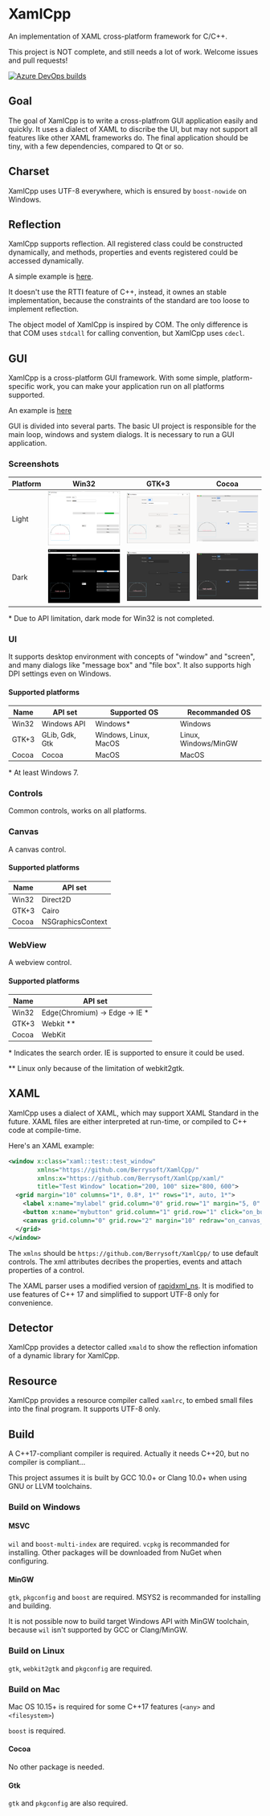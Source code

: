 # XamlCpp
An implementation of XAML cross-platform framework for C/C++.

This project is NOT complete, and still needs a lot of work. Welcome issues and pull requests!

[![Azure DevOps builds](https://strawberry-vs.visualstudio.com/XamlCpp/_apis/build/status/Berrysoft.XamlCpp?branch=master)](https://strawberry-vs.visualstudio.com/XamlCpp/_build?definitionId=12)
## Goal
The goal of XamlCpp is to write a cross-platfrom GUI application easily and quickly. It uses a dialect of XAML to discribe the UI, but may not support all features like other XAML frameworks do. The final application should be tiny, with a few dependencies, compared to Qt or so.

## Charset
XamlCpp uses UTF-8 everywhere, which is ensured by `boost-nowide` on Windows.

## Reflection
XamlCpp supports reflection. All registered class could be constructed dynamically, and methods, properties and events registered could be accessed dynamically.

A simple example is [here](./meta/test/src/main.cpp).

It doesn't use the RTTI feature of C++, instead, it ownes an stable implementation, because the constraints of the standard are too loose to implement reflection.

The object model of XamlCpp is inspired by COM. The only difference is that COM uses `stdcall` for calling convention, but XamlCpp uses `cdecl`.

## GUI
XamlCpp is a cross-platform GUI framework. With some simple, platform-specific work, you can make your application run on all platforms supported.

An example is [here](./ui_controls/test/src/main.cpp)

GUI is divided into several parts.
The basic UI project is responsible for the main loop, windows and system dialogs. It is necessary to run a GUI application.

### Screenshots
|Platform|Win32|GTK+3|Cocoa|
|-|-|-|-|
|Light|![Win32 Light](./assets/win.light.png)|![Gtk Light](./assets/gtk.light.png)|![Cocoa Light](./assets/cocoa.light.png)|
|Dark|![Win32 Dark](./assets/win.dark.png)|![Gtk Dark](./assets/gtk.dark.png)|![Cocoa Dark](./assets/cocoa.dark.png)|

\* Due to API limitation, dark mode for Win32 is not completed.

### UI
It supports desktop environment with concepts of "window" and "screen", and many dialogs like "message box" and "file box".
It also supports high DPI settings even on Windows.
#### Supported platforms
|Name|API set|Supported OS|Recommanded OS|
|-|-|-|-|
|Win32|Windows API|Windows\*|Windows|
|GTK+3|GLib, Gdk, Gtk|Windows, Linux, MacOS|Linux, Windows/MinGW|
|Cocoa|Cocoa|MacOS|MacOS|

\* At least Windows 7.

### Controls
Common controls, works on all platforms.

### Canvas
A canvas control.
#### Supported platforms
|Name|API set|
|-|-|
|Win32|Direct2D|
|GTK+3|Cairo|
|Cocoa|NSGraphicsContext|

### WebView
A webview control.
#### Supported platforms
|Name|API set|
|-|-|
|Win32|Edge(Chromium) -> Edge -> IE \*|
|GTK+3|Webkit \*\*|
|Cocoa|WebKit|

\* Indicates the search order. IE is supported to ensure it could be used.

\*\* Linux only because of the limitation of webkit2gtk.

## XAML
XamlCpp uses a dialect of XAML, which may support XAML Standard in the future. XAML files are either interpreted at run-time, or compiled to C++ code at compile-time.

Here's an XAML example:
``` xml
<window x:class="xaml::test::test_window"
        xmlns="https://github.com/Berrysoft/XamlCpp/"
        xmlns:x="https://github.com/Berrysoft/XamlCpp/xaml/"
        title="Test Window" location="200, 100" size="800, 600">
  <grid margin="10" columns="1*, 0.8*, 1*" rows="1*, auto, 1*">
    <label x:name="mylabel" grid.column="0" grid.row="1" margin="5, 0" text_halignment="right" valignment="center" text="{binding text,element=mybutton,mode=one_way}"/>
    <button x:name="mybutton" grid.column="1" grid.row="1" click="on_button_click">Hello</button>
    <canvas grid.column="0" grid.row="2" margin="10" redraw="on_canvas_redraw"/>
  </grid>
</window>
```
The `xmlns` should be `https://github.com/Berrysoft/XamlCpp/` to use default controls. The xml attributes decribes the properties, events and attach properties of a control.

The XAML parser uses a modified version of [rapidxml_ns](https://github.com/svgpp/rapidxml_ns). It is modified to use features of C++ 17 and simplified to support UTF-8 only for convenience.

## Detector
XamlCpp provides a detector called `xmald` to show the reflection infomation of a dynamic library for XamlCpp.

## Resource
XamlCpp provides a resource compiler called `xamlrc`, to embed small files into the final program. It supports UTF-8 only.

## Build
A C++17-compliant compiler is required. Actually it needs C++20, but no compiler is compliant...

This project assumes it is built by GCC 10.0+ or Clang 10.0+ when using GNU or LLVM toolchains.
### Build on Windows
#### MSVC
`wil` and `boost-multi-index` are required. `vcpkg` is recommanded for installing. Other packages will be downloaded from NuGet when configuring.
#### MinGW
`gtk`, `pkgconfig` and `boost` are required. MSYS2 is recommanded for installing and building.

It is not possible now to build target Windows API with MinGW toolchain, because `wil` isn't supported by GCC or Clang/MinGW.
### Build on Linux
`gtk`, `webkit2gtk` and `pkgconfig` are required.
### Build on Mac
Mac OS 10.15+ is required for some C++17 features (`<any>` and `<filesystem>`)

`boost` is required.
#### Cocoa
No other package is needed.
#### Gtk
`gtk` and `pkgconfig` are also required.

